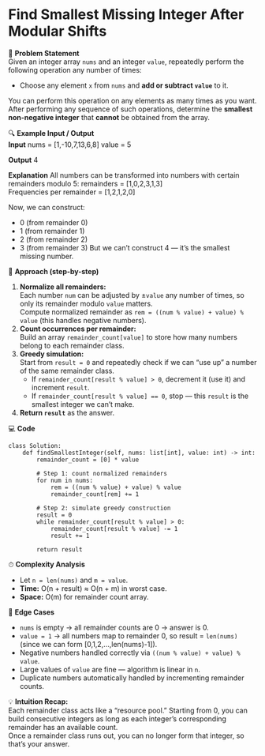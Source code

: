 # Find Smallest Missing Integer After Modular Shifts

📜 **Problem Statement**  
Given an integer array `nums` and an integer `value`, repeatedly perform the following operation any number of times:
- Choose any element `x` from `nums` and **add or subtract `value`** to it.

You can perform this operation on any elements as many times as you want.  
After performing any sequence of such operations, determine the **smallest non-negative integer** that **cannot** be obtained from the array.

🔍 **Example Input / Output**  
**Input**
    nums = [1,-10,7,13,6,8]
    value = 5

**Output**
    4

**Explanation**
All numbers can be transformed into numbers with certain remainders modulo 5:
remainders = [1,0,2,3,1,3]  
Frequencies per remainder = [1,2,1,2,0]

Now, we can construct:
- 0 (from remainder 0)
- 1 (from remainder 1)
- 2 (from remainder 2)
- 3 (from remainder 3)
But we can’t construct 4 — it’s the smallest missing number.

🧠 **Approach (step-by-step)**  
1. **Normalize all remainders:**  
   Each number `num` can be adjusted by ±`value` any number of times, so only its remainder modulo `value` matters.  
   Compute normalized remainder as `rem = ((num % value) + value) % value` (this handles negative numbers).  
2. **Count occurrences per remainder:**  
   Build an array `remainder_count[value]` to store how many numbers belong to each remainder class.  
3. **Greedy simulation:**  
   Start from `result = 0` and repeatedly check if we can “use up” a number of the same remainder class.  
   - If `remainder_count[result % value] > 0`, decrement it (use it) and increment `result`.  
   - If `remainder_count[result % value] == 0`, stop — this `result` is the smallest integer we can’t make.  
4. **Return `result`** as the answer.

💻 **Code**  

    class Solution:
        def findSmallestInteger(self, nums: list[int], value: int) -> int:
            remainder_count = [0] * value

            # Step 1: count normalized remainders
            for num in nums:
                rem = ((num % value) + value) % value
                remainder_count[rem] += 1

            # Step 2: simulate greedy construction
            result = 0
            while remainder_count[result % value] > 0:
                remainder_count[result % value] -= 1
                result += 1

            return result

⏱ **Complexity Analysis**  
- Let `n = len(nums)` and `m = value`.  
- **Time:** O(n + result) ≈ O(n + m) in worst case.  
- **Space:** O(m) for remainder count array.

🧪 **Edge Cases**  
- `nums` is empty → all remainder counts are 0 → answer is 0.  
- `value = 1` → all numbers map to remainder 0, so result = `len(nums)` (since we can form [0,1,2,...,len(nums)-1]).  
- Negative numbers handled correctly via `((num % value) + value) % value`.  
- Large values of `value` are fine — algorithm is linear in `n`.  
- Duplicate numbers automatically handled by incrementing remainder counts.

💡 **Intuition Recap:**  
Each remainder class acts like a “resource pool.” Starting from 0, you can build consecutive integers as long as each integer’s corresponding remainder has an available count.  
Once a remainder class runs out, you can no longer form that integer, so that’s your answer.
